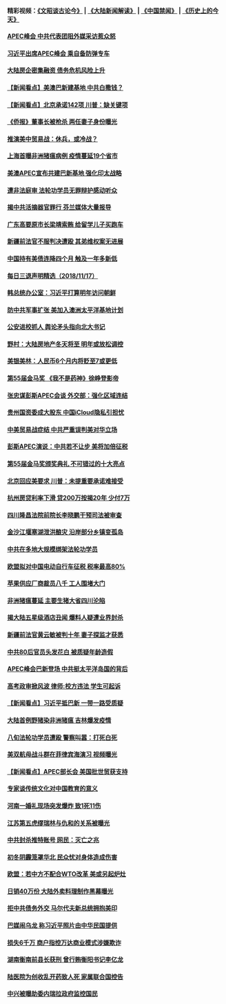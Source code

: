 #### 精彩视频：[《文昭谈古论今》](https://github.com/gfw-breaker/wenzhao/blob/master/README.md?t=11180331) | [《大陆新闻解读》](https://github.com/gfw-breaker/ntdtv-comedy/blob/master/README.md?t=11180331) | [《中国禁闻》](https://github.com/gfw-breaker/ntdtv-news/blob/master/README.md?t=11180331) | [《历史上的今天》](https://github.com/gfw-breaker/today-in-history/blob/master/README.md?t=11180331) 


#### [APEC峰会 中共代表团阻外媒采访惹众怒](../pages/nsc413/n10858859.md?t=11180331) 

#### [习近平出席APEC峰会 乘自备防弹专车](../pages/nsc413/n10858797.md?t=11180331) 

#### [大陆房企密集融资 债务危机风险上升](../pages/nsc413/n10858715.md?t=11180331) 

#### [【新闻看点】美澳巴新建基地 中共白撒钱？](../pages/nsc413/n10858636.md?t=11180331) 

#### [【新闻看点】北京承诺142项 川普：缺关键项](../pages/nsc413/n10858513.md?t=11180331) 

#### [《侨报》董事长被枪杀 两任妻子身份曝光](../pages/nsc413/n10858514.md?t=11180331) 

#### [推演美中贸易战：休兵，或冷战？](../pages/nsc413/n10857508.md?t=11180331) 

#### [上海首曝非洲猪瘟病例 疫情蔓延19个省市](../pages/nsc413/n10858413.md?t=11180331) 

#### [美澳APEC宣布共建巴新基地 强化印太战略](../pages/nsc413/n10858209.md?t=11180331) 

#### [遭非法庭审 法轮功学员无罪辩护感动听众](../pages/nsc413/n10854607.md?t=11180331) 

#### [揭中共活摘器官罪行 芬兰媒体大量报导](../pages/nsc413/n10856688.md?t=11180331) 

#### [广东高要原市长梁靖索贿 给留学儿子买跑车](../pages/nsc413/n10858412.md?t=11180331) 

#### [新疆前法官不服判决遭殴 其弟维权案无进展](../pages/nsc413/n10857612.md?t=11180331) 

#### [中国持有美债连降四个月 触及一年多新低](../pages/nsc413/n10858378.md?t=11180331) 

#### [每日三退声明精选（2018/11/17）](../pages/nsc413/n10858433.md?t=11180331) 

#### [韩总统办公室：习近平打算明年访问朝鲜](../pages/nsc413/n10858325.md?t=11180331) 

#### [防中共军事扩张 美加入澳洲太平洋基地计划](../pages/nsc413/n10858258.md?t=11180331) 


#### [公安进校抓人 舆论矛头指向北大书记](../pages/nsc413/n10858235.md?t=11180331) 

#### [野村：大陆房地产冬天将至 明年或放松调控](../pages/nsc413/n10857976.md?t=11180331) 

#### [美银美林：人民币6个月内将贬至7或更低](../pages/nsc413/n10858082.md?t=11180331) 

#### [第55届金马奖 《我不是药神》徐峥登影帝](../pages/nsc413/n10858106.md?t=11180331) 

#### [张忠谋彭斯APEC会谈 外交部：强化区域连结](../pages/nsc413/n10858068.md?t=11180331) 

#### [贵州国资委成大股东 中国iCloud隐私引担忧](../pages/nsc413/n10858083.md?t=11180331) 

#### [中美贸易战症结 中共严重误判美对华立场](../pages/nsc413/n10857352.md?t=11180331) 

#### [彭斯APEC演说：中共若不让步 美将加倍征税](../pages/nsc413/n10858071.md?t=11180331) 

#### [第55届金马奖颁奖典礼 不可错过的十大亮点](../pages/nsc413/n10858038.md?t=11180331) 

#### [北京回应美要求 川普：未提重要承诺难接受](../pages/nsc413/n10857142.md?t=11180331) 

#### [杭州房贷利率下滑 贷200万按揭20年 少付7万](../pages/nsc413/n10857654.md?t=11180331) 

#### [四川隆昌法院前院长李晓鹏干预司法被审查](../pages/nsc413/n10857852.md?t=11180331) 

#### [金沙江堰塞湖泄洪酿灾 沿岸部分乡镇变孤岛](../pages/nsc413/n10856992.md?t=11180331) 

#### [中共在多地大规模绑架法轮功学员](../pages/nsc413/n10856771.md?t=11180331) 

#### [欧盟拟对中国电动自行车征税 税率最高80%](../pages/nsc413/n10857311.md?t=11180331) 

#### [苹果供应厂商裁员八千 工人围堵大门](../pages/nsc413/n10857345.md?t=11180331) 

#### [非洲猪瘟蔓延 主要生猪大省四川沦陷](../pages/nsc413/n10857471.md?t=11180331) 

#### [揭大陆五星级酒店丑闻 爆料人疑遭业界封杀](../pages/nsc413/n10857305.md?t=11180331) 

#### [新疆前法官黄云敏被判十年 妻子探监才获悉](../pages/nsc413/n10857463.md?t=11180331) 

#### [中共80后官员头发花白 被质疑年龄造假](../pages/nsc413/n10857243.md?t=11180331) 

#### [APEC峰会巴新登场 中共挺太平洋岛国的背后](../pages/nsc413/n10856908.md?t=11180331) 

#### [高考政审掀风波 律师:校方违法 学生可起诉](../pages/nsc413/n10857234.md?t=11180331) 

#### [【新闻看点】习近平抵巴新 一带一路受质疑](../pages/nsc413/n10856905.md?t=11180331) 

#### [大陆首例野猪染非洲猪瘟 吉林爆发疫情](../pages/nsc413/n10856810.md?t=11180331) 

#### [八旬法轮功学员遭殴 警察叫嚣：打死白死](../pages/nsc413/n10856592.md?t=11180331) 

#### [美双航母战斗群在菲律宾海演习 视频曝光](../pages/nsc413/n10857247.md?t=11180331) 

#### [【新闻看点】APEC部长会 美国批世贸获支持](../pages/nsc413/n10857086.md?t=11180331) 

#### [专家谈传统文化对中国教育的意义](../pages/nsc413/n10857030.md?t=11180331) 

#### [河南一婚礼现场突发爆炸 致1死11伤](../pages/nsc413/n10857209.md?t=11180331) 

#### [江苏第五虎缪瑞林与仇和的关系被曝光](../pages/nsc413/n10856944.md?t=11180331) 

#### [中共封杀推特账号 网民：灭亡之兆](../pages/nsc413/n10857094.md?t=11180331) 

#### [初冬阴霾笼罩华北 民众忧对身体造成伤害](../pages/nsc413/n10856872.md?t=11180331) 

#### [欧盟：若中方不配合WTO改革 美或另起炉灶](../pages/nsc413/n10856866.md?t=11180331) 

#### [日销40万份 大陆外卖料理制作黑幕曝光](../pages/nsc413/n10856955.md?t=11180331) 

#### [拒中共债务外交 马尔代夫新总统拥抱美印](../pages/nsc413/n10856998.md?t=11180331) 

#### [巴媒闹乌龙 称习近平照片由中华民国提供](../pages/nsc413/n10856762.md?t=11180331) 

#### [损失6千万 商户指控万达商业模式涉嫌欺诈](../pages/nsc413/n10856728.md?t=11180331) 

#### [湖南衡南前县长获刑 曾行贿衡阳书记李亿龙](../pages/nsc413/n10856782.md?t=11180331) 

#### [陆医院为创收乱开药致人死 家属联合国控告](../pages/nsc413/n10855747.md?t=11180331) 

#### [中兴被曝助委内瑞拉政府监控国民](../pages/nsc413/n10855844.md?t=11180331) 


